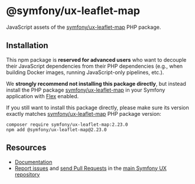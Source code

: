 # @symfony/ux-leaflet-map

JavaScript assets of the [symfony/ux-leaflet-map](https://packagist.org/packages/symfony/ux-leaflet-map) PHP package.

## Installation

This npm package is **reserved for advanced users** who want to decouple their JavaScript dependencies from their PHP dependencies (e.g., when building Docker images, running JavaScript-only pipelines, etc.).

We **strongly recommend not installing this package directly**, but instead  install the PHP package [symfony/ux-leaflet-map](https://packagist.org/packages/symfony/ux-leaflet-map) in your Symfony application with [Flex](https://github.com/symfony/flex) enabled.

If you still want to install this package directly, please make sure its version exactly matches [symfony/ux-leaflet-map](https://packagist.org/packages/symfony/ux-leaflet-map) PHP package version:
```shell
composer require symfony/ux-leaflet-map:2.23.0
npm add @symfony/ux-leaflet-map@2.23.0
```

## Resources

-   [Documentation](https://github.com/symfony/ux/tree/2.x/src/Map/src/Bridge/Google)
-   [Report issues](https://github.com/symfony/ux/issues) and
    [send Pull Requests](https://github.com/symfony/ux/pulls)
    in the [main Symfony UX repository](https://github.com/symfony/ux)
